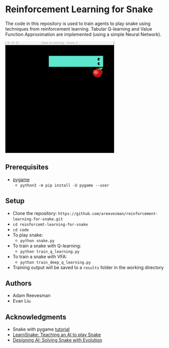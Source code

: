 # Reinforcement Learning for Snake

The code in this repository is used to train agents to play snake using techniques from reinforcement learning.
Tabular Q-learning and Value Function Approximation are implemented (using a simple Neural Network).

![](/images/demo.gif)

## Prerequisites

- [pygame](https://www.pygame.org/wiki/GettingStarted)
   - `python3 -m pip install -U pygame --user`
   
## Setup

- Clone the repository: `https://github.com/areevesman/reinforcement-learning-for-snake.git`
- `cd reinforcemt-learning-for-snake`
- `cd code`
- To play snake:
   - `python snake.py`
- To train a snake with Q-learning:
   - `python train_q_learning.py`
- To train a snake with VFA:
   - `python train_deep_q_learning.py`
- Training output will be saved to a `results` folder in the working directory

## Authors

- Adam Reevesman
- Evan Liu

## Acknowledgments

- Snake with pygame [tutorial](https://pythonspot.com/snake-with-pygame/)
- [LearnSnake: Teaching an AI to play Snake](https://italolelis.com/snake)
- [Designing AI: Solving Snake with Evolution](https://becominghuman.ai/designing-ai-solving-snake-with-evolution-f3dd6a9da867)

